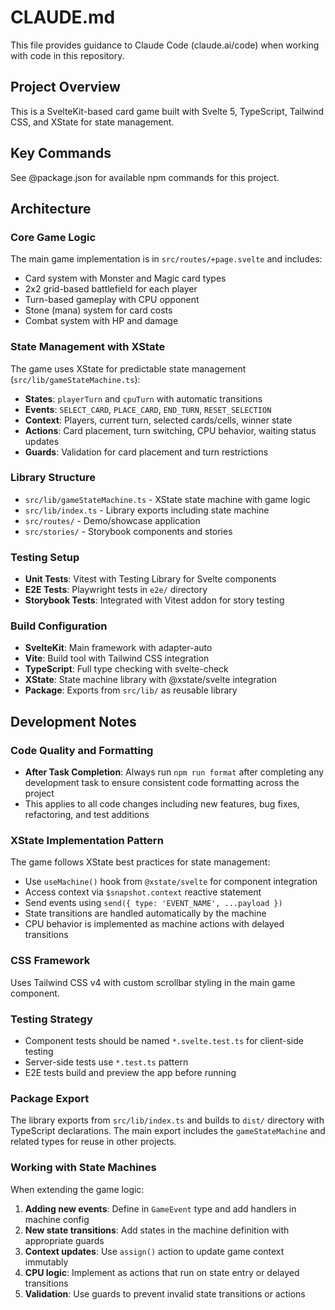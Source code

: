 # CLAUDE.md

This file provides guidance to Claude Code (claude.ai/code) when working with code in this repository.

## Project Overview

This is a SvelteKit-based card game built with Svelte 5, TypeScript, Tailwind CSS, and XState for state management.

## Key Commands

See @package.json for available npm commands for this project.

## Architecture

### Core Game Logic

The main game implementation is in `src/routes/+page.svelte` and includes:

- Card system with Monster and Magic card types
- 2x2 grid-based battlefield for each player
- Turn-based gameplay with CPU opponent
- Stone (mana) system for card costs
- Combat system with HP and damage

### State Management with XState

The game uses XState for predictable state management (`src/lib/gameStateMachine.ts`):

- **States**: `playerTurn` and `cpuTurn` with automatic transitions
- **Events**: `SELECT_CARD`, `PLACE_CARD`, `END_TURN`, `RESET_SELECTION`
- **Context**: Players, current turn, selected cards/cells, winner state
- **Actions**: Card placement, turn switching, CPU behavior, waiting status updates
- **Guards**: Validation for card placement and turn restrictions

### Library Structure

- `src/lib/gameStateMachine.ts` - XState state machine with game logic
- `src/lib/index.ts` - Library exports including state machine
- `src/routes/` - Demo/showcase application
- `src/stories/` - Storybook components and stories

### Testing Setup

- **Unit Tests**: Vitest with Testing Library for Svelte components
- **E2E Tests**: Playwright tests in `e2e/` directory
- **Storybook Tests**: Integrated with Vitest addon for story testing

### Build Configuration

- **SvelteKit**: Main framework with adapter-auto
- **Vite**: Build tool with Tailwind CSS integration
- **TypeScript**: Full type checking with svelte-check
- **XState**: State machine library with @xstate/svelte integration
- **Package**: Exports from `src/lib/` as reusable library

## Development Notes

### Code Quality and Formatting

- **After Task Completion**: Always run `npm run format` after completing any development task to ensure consistent code formatting across the project
- This applies to all code changes including new features, bug fixes, refactoring, and test additions

### XState Implementation Pattern

The game follows XState best practices for state management:

- Use `useMachine()` hook from `@xstate/svelte` for component integration
- Access context via `$snapshot.context` reactive statement
- Send events using `send({ type: 'EVENT_NAME', ...payload })`
- State transitions are handled automatically by the machine
- CPU behavior is implemented as machine actions with delayed transitions

### CSS Framework

Uses Tailwind CSS v4 with custom scrollbar styling in the main game component.

### Testing Strategy

- Component tests should be named `*.svelte.test.ts` for client-side testing
- Server-side tests use `*.test.ts` pattern
- E2E tests build and preview the app before running

### Package Export

The library exports from `src/lib/index.ts` and builds to `dist/` directory with TypeScript declarations. The main export includes the `gameStateMachine` and related types for reuse in other projects.

### Working with State Machines

When extending the game logic:

1. **Adding new events**: Define in `GameEvent` type and add handlers in machine config
2. **New state transitions**: Add states in the machine definition with appropriate guards
3. **Context updates**: Use `assign()` action to update game context immutably
4. **CPU logic**: Implement as actions that run on state entry or delayed transitions
5. **Validation**: Use guards to prevent invalid state transitions or actions
